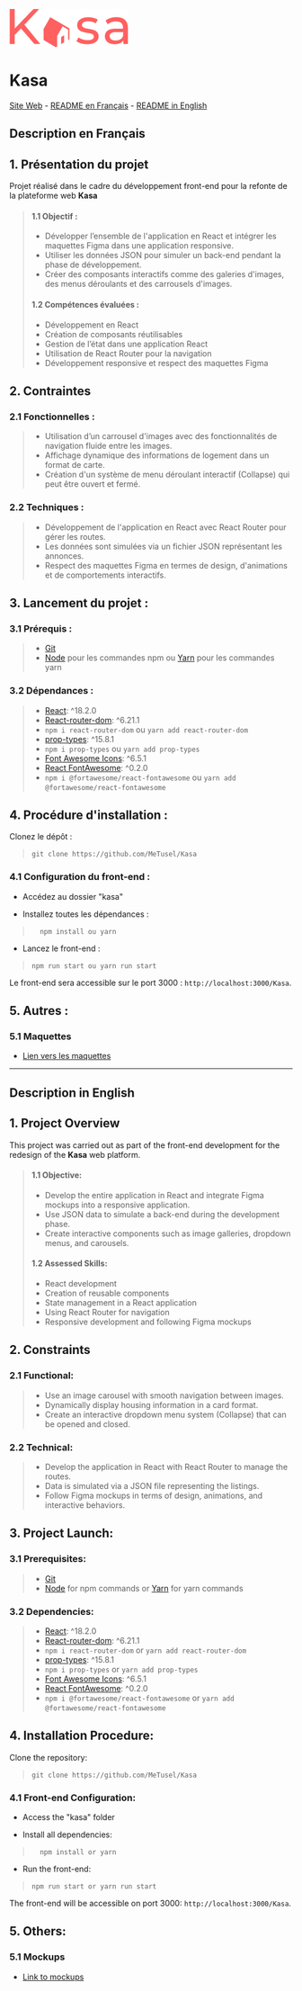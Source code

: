 ![Kasa](src/assets/images/logo_Kasa.png)

# Kasa

[Site Web](https://metusel.github.io/Kasa/) - <a href="#description-en-français">README en Français</a> - <a href="#description-in-english">README in English</a>

## Description en Français

## 1. Présentation du projet

Projet réalisé dans le cadre du développement front-end pour la refonte de la plateforme web **Kasa**

> #### 1.1 Objectif :
>
> -   Développer l’ensemble de l'application en React et intégrer les maquettes Figma dans une application responsive.
> -   Utiliser les données JSON pour simuler un back-end pendant la phase de développement.
> -   Créer des composants interactifs comme des galeries d'images, des menus déroulants et des carrousels d'images.
>
> #### 1.2 Compétences évaluées :
>
> -   Développement en React
> -   Création de composants réutilisables
> -   Gestion de l’état dans une application React
> -   Utilisation de React Router pour la navigation
> -   Développement responsive et respect des maquettes Figma

## 2. Contraintes

### 2.1 Fonctionnelles :

> -   Utilisation d’un carrousel d'images avec des fonctionnalités de navigation fluide entre les images.
> -   Affichage dynamique des informations de logement dans un format de carte.
> -   Création d'un système de menu déroulant interactif (Collapse) qui peut être ouvert et fermé.

### 2.2 Techniques :

> -   Développement de l'application en React avec React Router pour gérer les routes.
> -   Les données sont simulées via un fichier JSON représentant les annonces.
> -   Respect des maquettes Figma en termes de design, d'animations et de comportements interactifs.

## 3. Lancement du projet :

### 3.1 Prérequis :

> -   [Git](https://git-scm.com)
> -   [Node](https://nodejs.org/en/) pour les commandes npm ou [Yarn](https://yarnpkg.com/) pour les commandes yarn

### 3.2 Dépendances :

> -   [React](https://reactjs.org): ^18.2.0
> -   [React-router-dom](https://reactrouter.com/): ^6.21.1
> -   `npm i react-router-dom` ou `yarn add react-router-dom`
> -   [prop-types](https://www.npmjs.com/package/prop-types): ^15.8.1
> -   `npm i prop-types` ou `yarn add prop-types`
> -   [Font Awesome Icons](https://fontawesome.com/icons?d=gallery&s=solid): ^6.5.1
> -   [React FontAwesome](https://www.npmjs.com/package/@fortawesome/react-fontawesome): ^0.2.0
> -   `npm i @fortawesome/react-fontawesome` ou `yarn add @fortawesome/react-fontawesome`

## 4. Procédure d'installation :

Clonez le dépôt :

>     git clone https://github.com/MeTusel/Kasa

### 4.1 Configuration du front-end :

-   Accédez au dossier "kasa"

-   Installez toutes les dépendances :

>       npm install ou yarn

-   Lancez le front-end :

>     npm run start ou yarn run start

Le front-end sera accessible sur le port 3000 :
`http://localhost:3000/Kasa`.

## 5. Autres :

### 5.1 Maquettes

-   [Lien vers les maquettes](https://www.figma.com/design/2BZEoBhyxt5IwZgRn0wGsL/Kasa_FR?node-id=0-1&p=f)

---

## Description in English

## 1. Project Overview

This project was carried out as part of the front-end development for the redesign of the **Kasa** web platform.

> #### 1.1 Objective:
>
> -   Develop the entire application in React and integrate Figma mockups into a responsive application.
> -   Use JSON data to simulate a back-end during the development phase.
> -   Create interactive components such as image galleries, dropdown menus, and carousels.
>
> #### 1.2 Assessed Skills:
>
> -   React development
> -   Creation of reusable components
> -   State management in a React application
> -   Using React Router for navigation
> -   Responsive development and following Figma mockups

## 2. Constraints

### 2.1 Functional:

> -   Use an image carousel with smooth navigation between images.
> -   Dynamically display housing information in a card format.
> -   Create an interactive dropdown menu system (Collapse) that can be opened and closed.

### 2.2 Technical:

> -   Develop the application in React with React Router to manage the routes.
> -   Data is simulated via a JSON file representing the listings.
> -   Follow Figma mockups in terms of design, animations, and interactive behaviors.

## 3. Project Launch:

### 3.1 Prerequisites:

> -   [Git](https://git-scm.com)
> -   [Node](https://nodejs.org/en/) for npm commands or [Yarn](https://yarnpkg.com/) for yarn commands

### 3.2 Dependencies:

> -   [React](https://reactjs.org): ^18.2.0
> -   [React-router-dom](https://reactrouter.com/): ^6.21.1
> -   `npm i react-router-dom` or `yarn add react-router-dom`
> -   [prop-types](https://www.npmjs.com/package/prop-types): ^15.8.1
> -   `npm i prop-types` or `yarn add prop-types`
> -   [Font Awesome Icons](https://fontawesome.com/icons?d=gallery&s=solid): ^6.5.1
> -   [React FontAwesome](https://www.npmjs.com/package/@fortawesome/react-fontawesome): ^0.2.0
> -   `npm i @fortawesome/react-fontawesome` or `yarn add @fortawesome/react-fontawesome`

## 4. Installation Procedure:

Clone the repository:

>     git clone https://github.com/MeTusel/Kasa

### 4.1 Front-end Configuration:

-   Access the "kasa" folder

-   Install all dependencies:

>       npm install or yarn

-   Run the front-end:

>     npm run start or yarn run start

The front-end will be accessible on port 3000:
`http://localhost:3000/Kasa`.

## 5. Others:

### 5.1 Mockups

-   [Link to mockups](https://www.figma.com/design/2BZEoBhyxt5IwZgRn0wGsL/Kasa_FR?node-id=0-1&p=f)
